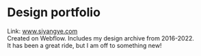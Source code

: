 # Design portfolio
Link: www.siyangye.com
<br>Created on Webflow. Includes my design archive from 2016-2022. 
<br> It has been a great ride, but I am off to something new!
